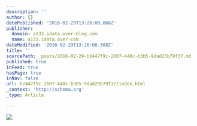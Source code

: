 ```yaml
---
description: ''
author: []
datePublished: '2016-02-29T13:28:08.868Z'
publisher:
  domain: a133.idata.over-blog.com
  name: a133.idata.over-com
dateModified: '2016-02-29T13:26:00.308Z'
title: ''
sourcePath: _posts/2016-02-29-b2447f9c-2607-440c-b3b5-9dad25b79f37.md
published: true
inFeed: true
hasPage: true
inNav: false
url: b2447f9c-2607-440c-b3b5-9dad25b79f37/index.html
_context: 'http://schema.org'
_type: Article

---
```

![](http://a133.idata.over-blog.com/198x300/4/50/85/79/dyn003_original_295_445_pjpeg_2543096_06d164e5292248503cfd0.jpg)